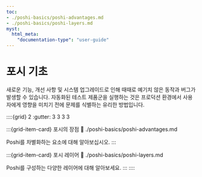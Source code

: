 ```yaml
---
toc:
- ./poshi-basics/poshi-advantages.md
- ./poshi-basics/poshi-layers.md
myst:
  html_meta:
    "documentation-type": "user-guide"
---
```

# 포시 기초

새로운 기능, 개선 사항 및 시스템 업그레이드로 인해 때때로 예기치 않은 동작과 버그가 발생할 수 있습니다. 자동화된 테스트 제품군을 실행하는 것은 프로덕션 환경에서 사용자에게 영향을 미치기 전에 문제를 식별하는 유리한 방법입니다.


::::{grid} 2
:gutter: 3 3 3 3

:::{grid-item-card} 포시의 장점
:link: ./poshi-basics/poshi-advantages.md

Poshi를 차별화하는 요소에 대해 알아보십시오.
:::

:::{grid-item-card} 포시 레이어
:link: ./poshi-basics/poshi-layers.md

Poshi를 구성하는 다양한 레이어에 대해 알아보세요.
:::
::::
